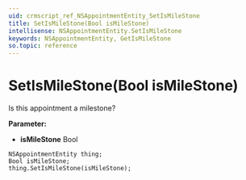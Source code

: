 ```yaml
---
uid: crmscript_ref_NSAppointmentEntity_SetIsMileStone
title: SetIsMileStone(Bool isMileStone)
intellisense: NSAppointmentEntity.SetIsMileStone
keywords: NSAppointmentEntity, GetIsMileStone
so.topic: reference
---
```


# SetIsMileStone(Bool isMileStone)

Is this appointment a milestone?

**Parameter:** 
 - **isMileStone** Bool

```crmscript
NSAppointmentEntity thing;
Bool isMileStone;
thing.SetIsMileStone(isMileStone);
```

